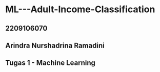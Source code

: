 # ML---Adult-Income-Classification

## 2209106070
## Arindra Nurshadrina Ramadini
## Tugas 1 - Machine Learning
